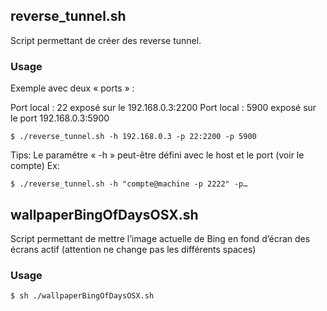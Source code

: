 ## reverse_tunnel.sh

Script permettant de créer des reverse tunnel.

### Usage

Exemple avec deux « ports » :

Port local : 22 exposé sur le 192.168.0.3:2200
Port local : 5900 exposé sur le port 192.168.0.3:5900

```
$ ./reverse_tunnel.sh -h 192.168.0.3 -p 22:2200 -p 5900
```

Tips: Le paramétre « -h » peut-être défini avec le host et le port (voir le compte) Ex: 

```
$ ./reverse_tunnel.sh -h "compte@machine -p 2222" -p…
```

## wallpaperBingOfDaysOSX.sh

Script permettant de mettre l’image actuelle de Bing en fond d’écran des écrans actif (attention ne change pas les différents spaces)

### Usage

```
$ sh ./wallpaperBingOfDaysOSX.sh
```
